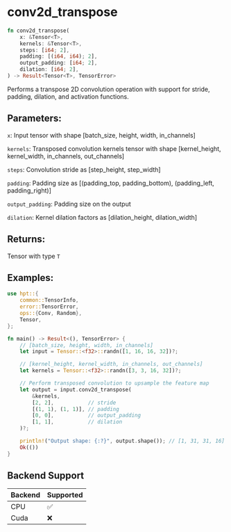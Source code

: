 # conv2d_transpose
```rust
fn conv2d_transpose(
    x: &Tensor<T>,
    kernels: &Tensor<T>,
    steps: [i64; 2],
    padding: [(i64, i64); 2],
    output_padding: [i64; 2],
    dilation: [i64; 2],
) -> Result<Tensor<T>, TensorError>
```
Performs a transpose 2D convolution operation with support for stride, padding, dilation, and activation functions.

## Parameters:
`x`: Input tensor with shape [batch_size, height, width, in_channels]

`kernels`: Transposed convolution kernels tensor with shape [kernel_height, kernel_width, in_channels, out_channels]

`steps`: Convolution stride as [step_height, step_width]

`padding`: Padding size as [(padding_top, padding_bottom), (padding_left, padding_right)]

`output_padding`: Padding size on the output

`dilation`: Kernel dilation factors as [dilation_height, dilation_width]

## Returns:
Tensor with type `T`

## Examples:
```rust
use hpt::{
    common::TensorInfo,
    error::TensorError,
    ops::{Conv, Random},
    Tensor,
};

fn main() -> Result<(), TensorError> {
    // [batch_size, height, width, in_channels]
    let input = Tensor::<f32>::randn([1, 16, 16, 32])?;

    // [kernel_height, kernel_width, in_channels, out_channels]
    let kernels = Tensor::<f32>::randn([3, 3, 16, 32])?;

    // Perform transposed convolution to upsample the feature map
    let output = input.conv2d_transpose(
        &kernels,
        [2, 2],           // stride
        [(1, 1), (1, 1)], // padding
        [0, 0],           // output_padding
        [1, 1],           // dilation
    )?;

    println!("Output shape: {:?}", output.shape()); // [1, 31, 31, 16]
    Ok(())
}
```

## Backend Support
| Backend | Supported |
|---------|-----------|
| CPU     | ✅         |
| Cuda    | ❌        |